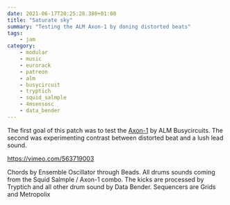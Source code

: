 ```yaml
---
date: 2021-06-17T20:25:28.380+01:00
title: "Saturate sky"
summary: "Testing the ALM Axon-1 by doning distorted beats"
tags:
    - jam
category:
    - modular
    - music
    - eurorack
    - patreon
    - alm
    - busycircuit
    - tryptich
    - squid_salmple
    - 4msensosc
    - data_bender
---
```

The first goal of this patch was to test the [Axon-1](https://busycircuits.com/alm022-exp1/) by ALM Busycircuits. The second was experimenting contrast between distorted beat and a lush lead sound.

https://vimeo.com/563719003

Chords by Ensemble Oscillator through Beads.
All drums sounds coming from the Squid Salmple / Axon-1 combo. The kicks are processed by Tryptich and all other drum sound by Data Bender.
Sequencers are Grids and Metropolix
